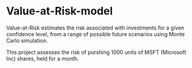 # Value-at-Risk-model
Value-at-Risk estimates the risk associated with investments for a given confidence level, from a range of possible future scenarios using Monte Carlo simulation.

This project assesses the risk of purshing 1000 units of MSFT (Microsoft Inc) shares, held for a month.
